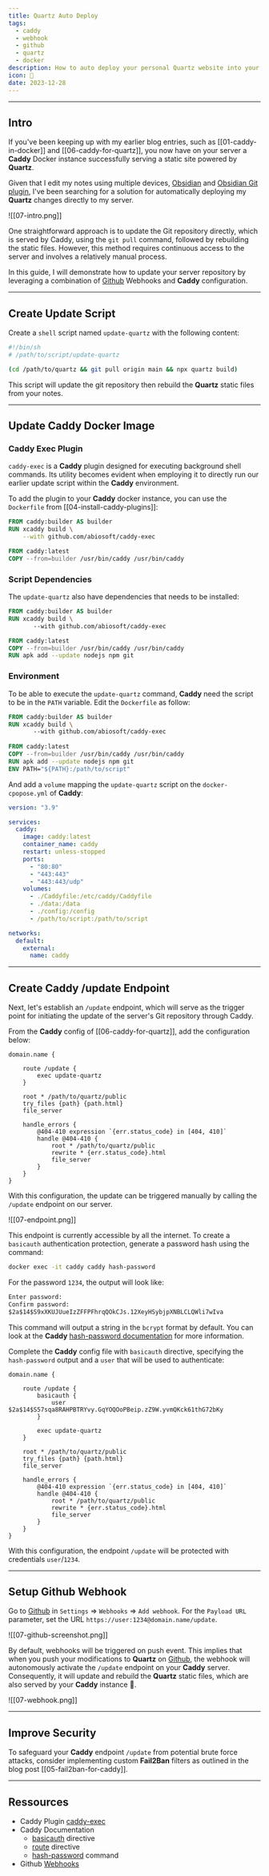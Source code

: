 ```yaml
---
title: Quartz Auto Deploy
tags:
  - caddy
  - webhook
  - github
  - quartz
  - docker
description: How to auto deploy your personal Quartz website into your home server, using Caddy and Github webhooks.
icon: 🚀
date: 2023-12-28
---
```


---

## Intro

If you've been keeping up with my earlier blog entries, such as [[01-caddy-in-docker]] and [[06-caddy-for-quartz]], you now have on your server a **Caddy** Docker instance successfully serving a static site powered by **Quartz**.

Given that I edit my notes using multiple devices, [Obsidian](https://obsidian.md) and [Obsidian Git plugin](https://github.com/denolehov/obsidian-git), I've been searching for a solution for automatically deploying my **Quartz** changes directly to my server.

![[07-intro.png]]

One straightforward approach is to update the Git repository directly, which is served by Caddy, using the `git pull` command, followed by rebuilding the static files. However, this method requires continuous access to the server and involves a relatively manual process.

In this guide, I will demonstrate how to update your server repository by leveraging a combination of [Github](https://github.com) Webhooks and **Caddy** configuration.

---

## Create Update Script

Create a `shell` script named `update-quartz` with the following content:

```bash
#!/bin/sh
# /path/to/script/update-quartz

(cd /path/to/quartz && git pull origin main && npx quartz build)
```

This script will update the git repository then rebuild the **Quartz** static files from your notes.

---

## Update Caddy Docker Image

### Caddy Exec Plugin

`caddy-exec` is a **Caddy** plugin designed for executing background shell commands. Its utility becomes evident when employing it to directly run our earlier update script within the **Caddy** environment.

To add the plugin to your **Caddy** docker instance, you can use the `Dockerfile` from [[04-install-caddy-plugins]]:

```dockerfile {2-3}
FROM caddy:builder AS builder
RUN xcaddy build \
	--with github.com/abiosoft/caddy-exec

FROM caddy:latest
COPY --from=builder /usr/bin/caddy /usr/bin/caddy
```

### Script Dependencies

The `update-quartz` also have dependencies that needs to be installed:

```dockerfile {7}
FROM caddy:builder AS builder
RUN xcaddy build \
       --with github.com/abiosoft/caddy-exec

FROM caddy:latest
COPY --from=builder /usr/bin/caddy /usr/bin/caddy
RUN apk add --update nodejs npm git
```

### Environment

To be able to execute the `update-quartz` command, **Caddy** need the script to be in the `PATH` variable. Edit the `Dockerfile` as follow:

```dockerfile {8}
FROM caddy:builder AS builder
RUN xcaddy build \
       --with github.com/abiosoft/caddy-exec
       
FROM caddy:latest
COPY --from=builder /usr/bin/caddy /usr/bin/caddy
RUN apk add --update nodejs npm git
ENV PATH="${PATH}:/path/to/script"
```

And add a `volume` mapping the `update-quartz` script on the `docker-cpopose.yml` of **Caddy**:

```yml {16}
version: "3.9"

services:
  caddy:
    image: caddy:latest
    container_name: caddy
    restart: unless-stopped
    ports:
      - "80:80"
      - "443:443"
      - "443:443/udp"
    volumes:
      - ./Caddyfile:/etc/caddy/Caddyfile
      - ./data:/data
      - ./config:/config
      - /path/to/script:/path/to/script

networks:
  default:
    external:
      name: caddy
```

---

## Create Caddy /update Endpoint

Next, let's establish an `/update` endpoint, which will serve as the trigger point for initiating the update of the server's Git repository through Caddy.

From the **Caddy** config of [[06-caddy-for-quartz]], add the configuration below:

```text {3-5}
domain.name {

	route /update {
		exec update-quartz
	}

	root * /path/to/quartz/public
	try_files {path} {path.html}
	file_server

	handle_errors {
		@404-410 expression `{err.status_code} in [404, 410]`
		handle @404-410 {
			root * /path/to/quartz/public
			rewrite * {err.status_code}.html
			file_server
		}
	}
}
```

With this configuration, the update can be triggered manually by calling the `/update` endpoint on our server.

![[07-endpoint.png]]

This endpoint is currently accessible by all the internet. To create a `basicauth` authentication protection, generate a password hash using the command:

```bash
docker exec -it caddy caddy hash-password
```

For the password `1234`, the output will look like:

```txt
Enter password:  
Confirm password:  
$2a$14$S9xXKUJUueIzZFFPFhrqQOkCJs.12XeyHSybjpXNBLCLQWli7wIva
```

This command will output a string in the `bcrypt` format by default. You can look at the **Caddy** [hash-password documentation](https://caddyserver.com/docs/command-line#caddy-hash-password) for more information.

Complete the **Caddy** config file with `basicauth` directive, specifying the `hash-password` output and a `user` that will be used to authenticate:

```text {4-6}
domain.name {

	route /update {
		basicauth {
			user $2a$14$S57sqa8RAHPBTRYvy.GqYOQOoPBeip.zZ9W.yvmQKck61thG72bKy
		}

		exec update-quartz
	}

	root * /path/to/quartz/public
	try_files {path} {path.html}
	file_server

	handle_errors {
		@404-410 expression `{err.status_code} in [404, 410]`
		handle @404-410 {
			root * /path/to/quartz/public
			rewrite * {err.status_code}.html
			file_server
		}
	}
}
```

With this configuration, the endpoint `/update` will be protected with credentials `user`/`1234`.

---

## Setup Github Webhook

Go to [Github](https://github.com) in `Settings` => `Webhooks` => `Add webhook`.
For the `Payload URL` parameter, set the URL `https://user:1234@domain.name/update`.

![[07-github-screenshot.png]]

By default, webhooks will be triggered on push event. This implies that when you push your modifications to **Quartz** on [Github](https://github.com), the webhook will autonomously activate the `/update` endpoint on your **Caddy** server. Consequently, it will update and rebuild the **Quartz** static files, which are also served by your **Caddy** instance 🚀.

![[07-webhook.png]]

---

## Improve Security

To safeguard your **Caddy** endpoint `/update` from potential brute force attacks, consider implementing custom **Fail2Ban** filters as outlined in the blog post [[05-fail2ban-for-caddy]].

---

## Ressources

- Caddy Plugin [caddy-exec](https://github.com/abiosoft/caddy-exec)
- Caddy Documentation
  - [basicauth](https://caddyserver.com/docs/caddyfile/directives/basicauth) directive
  - [route](https://caddyserver.com/docs/caddyfile/directives/route#route) directive
  - [hash-password](https://caddyserver.com/docs/command-line#caddy-hash-password) command
- Github [Webhooks](https://docs.github.com/en/webhooks)
